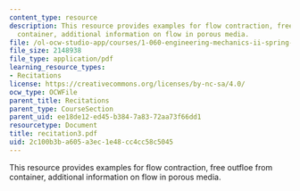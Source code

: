 ```yaml
---
content_type: resource
description: This resource provides examples for flow contraction, free outfloe from
  container, additional information on flow in porous media.
file: /ol-ocw-studio-app/courses/1-060-engineering-mechanics-ii-spring-2006/2c100b3ba605a3ec1e48cc4cc58c5045_recitation3.pdf
file_size: 2148938
file_type: application/pdf
learning_resource_types:
- Recitations
license: https://creativecommons.org/licenses/by-nc-sa/4.0/
ocw_type: OCWFile
parent_title: Recitations
parent_type: CourseSection
parent_uid: ee18de12-ed45-b384-7a83-72aa73f66dd1
resourcetype: Document
title: recitation3.pdf
uid: 2c100b3b-a605-a3ec-1e48-cc4cc58c5045
---
```

This resource provides examples for flow contraction, free outfloe from container, additional information on flow in porous media.